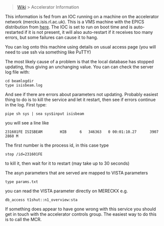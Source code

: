 > [Wiki](Home) > Accelerator Information

This information is fed from an IOC running on a machine on the accelerator network (merckx.isis.rl.ac.uk). This is a VMS machine with the EPICS distribution from [here](https://github.com/FreddieAkeroyd/EPICS-VMS). The IOC is set to run on boot time and is auto-restarted if it is not present, it will also auto-restart if it receives too many errors, but some failures can cause it to hang.

You can log onto this machine using details on usual access page (you will need to use ssh via something like PuTTY)

The most likely cause of a problem is that the local database has stopped updating, thus giving an unchanging value. You can can check the server log file with: 
```
cd beamlogdir
type isisbeam.log
```
And see if there are errors about parameters not updating. Probably easiest thing to do is to kill the service and let it restart, then see if errors continue in the log. First type:
```
pipe sh sys | sea sys$input isisbeam
```
you will see a line like
```
231601FE ISISBEAM        HIB      6   346363   0 00:01:10.27      3907   2860 M
```
The first number is the process id, in this case type
```
stop /id=231601FE
```
to kill it, then wait for it to restart (may take up to 30 seconds)

The asyn parameters that are served are mapped to VISTA parameters  
```
type params.txt
```
you can read the VISTA parameter directly on MERECKX e.g.
```
db_access t1shut::n1_overview:sta
```

If something does appear to have gone wrong with this service you should get in touch with the accelerator controls group. The easiest way to do this is to call the MCR.